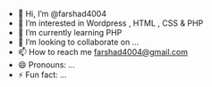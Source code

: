 - 👋 Hi, I’m @farshad4004
- 👀 I’m interested in Wordpress , HTML , CSS & PHP
- 🌱 I’m currently learning PHP
- 💞️ I’m looking to collaborate on ...
- 📫 How to reach me farshad4004@gmail.com
- 😄 Pronouns: ...
- ⚡ Fun fact: ...

<!---
farshad4004/farshad4004 is a ✨ special ✨ repository because its `README.md` (this file) appears on your GitHub profile.
You can click the Preview link to take a look at your changes.
--->
